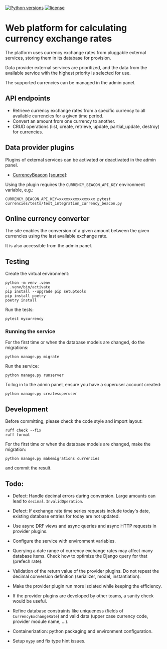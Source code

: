 [![Python versions](https://img.shields.io/badge/python-3.11-blue.svg)](https://www.python.org/downloads/)
[![license](https://img.shields.io/badge/License-MIT-blue.svg)](https://opensource.org/licenses/MIT)

# Web platform for calculating currency exchange rates

The platform uses currency exchange rates from pluggable external services,
storing them in its database for provision.

Data provider external services are prioritized, and the data from the available service
with the highest priority is selected for use.

The supported currencies can be managed in the admin panel.

## API endpoints

- Retrieve currency exchange rates from a specific currency to all available currencies for a given time period.
- Convert an amount from one currency to another.
- CRUD operations (list, create, retrieve, update, partial_update, destroy) for currencies.

## Data provider plugins

Plugins of external services can be activated or deactivated in the admin panel.

- [CurrencyBeacon](https://currencybeacon.com/api-documentation) [[source]](mycurrency/providers/CurrencyBeacon/__init__.py):

Using the plugin requires the `CURRENCY_BEACON_API_KEY` environment variable, e.g.:
```
CURRENCY_BEACON_API_KEY=xxxxxxxxxxxxxxxx pytest currencies/tests/test_integration_currency_beacon.py
```

## Online currency converter

The site enables the conversion of a given amount between the given currencies using the last available exchange rate.

It is also accessible from the admin panel.

## Testing

Create the virtual environment:
```
python -m venv .venv
. .venv/bin/activate
pip install --upgrade pip setuptools
pip install poetry
poetry install
```
Run the tests:
```
pytest mycurrency
```

### Running the service

For the first time or when the database models are changed, do the migrations:
```
python manage.py migrate
```
Run the service:
```
python manage.py runserver
```

To log in to the admin panel, ensure you have a superuser account created:
```
python manage.py createsuperuser
```

## Development

Before committing, please check the code style and import layout:
```
ruff check --fix
ruff format
```
For the first time or when the database models are changed, make the migration:
```
python manage.py makemigrations currencies
```
and commit the result.

## Todo:

- Defect: Handle decimal errors during conversion. Large amounts can lead to `decimal.InvalidOperation`.

- Defect: If exchange rate time series requests include today's date,
existing database entries for today are not updated.

- Use async DRF views and async queries and async HTTP requests in provider plugins.

- Configure the service with environment variables.

- Querying a date range of currency exchange rates may affect many database items.
Check how to optimize the Django query for that (prefech rate).

- Validation of the return value of the provider plugins.
Do not repeat the decimal conversion definition (serializer, model, instantiation).

- Make the provider plugin run more isolated while keeping the efficiency.

- If the provider plugins are developed by other teams, a sanity check would be useful.

- Refine database constraints like uniqueness (fields of `CurrencyExchangeRate`)
and valid data (upper case currency code, provider module name, ...).

- Containerization: python packaging and environment configuration.

- Setup `mypy` and fix type hint issues.
